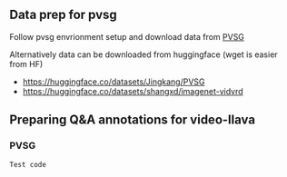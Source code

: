 ## Data prep for pvsg

Follow pvsg envrionment setup and download data from [PVSG](https://github.com/LilyDaytoy/OpenPVSG)

Alternatively data can be downloaded from huggingface (wget is easier from HF)

- https://huggingface.co/datasets/Jingkang/PVSG
- https://huggingface.co/datasets/shangxd/imagenet-vidvrd


## Preparing Q&A annotations for video-llava

### PVSG

```
Test code
```